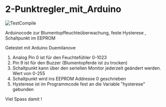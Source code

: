 # 2-Punktregler_mit_Arduino
![TestCompile](https://github.com/dewomser/2-Punktregler_mit_Arduino/workflows/TestCompile/badge.svg)

Arduinocode zur Blumentopffeuchteüberwachung, feste Hysterese , Schaltpunkt im EEPROM

Getestet mit Arduino Duemilanove

1. Analog Pin 0 ist für den Feuchtefühler 0-1023
2. Pin 9 ist für den Buzzer (Blumentopferde ist zu trocken)
3. Schaltpunkt kann über den seriellen Monitor jederzeit geändert werden. Wert von 0-255
6. Schaltpunkt wird ins EEPROM Addresse 0 geschrieben  
7. Hysterese ist im Programmcode fest an die Variable "hysterese" gebunden

Viel Spass damit !
